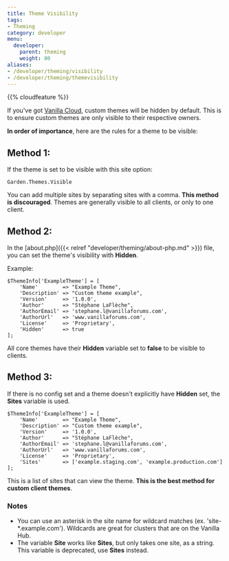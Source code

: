 ```yaml
---
title: Theme Visibility
tags:
- Theming
category: developer
menu:
  developer:
    parent: theming
    weight: 80
aliases:
- /developer/theming/visibility
- /developer/theming/themevisibility
---
```


{{% cloudfeature %}}

If you've got [Vanilla Cloud](http://vanillaforums.com), custom themes will be hidden by default. This is to ensure custom themes are only visible to their respective owners.


**In order of importance**, here are the rules for a theme to be visible:


## Method 1:
If the theme is set to be visible with this site option:
```
Garden.Themes.Visible
```
You can add multiple sites by separating sites with a comma. **This method is discouraged**. Themes are generally visible to all clients, or only to one client.



## Method 2:

In the [about.php]({{< relref "developer/theming/about-php.md" >}}) file, you can set the theme's visibility with **Hidden**.

Example:

```
$ThemeInfo['ExampleTheme'] = [
    'Name'        => "Example Theme",
    'Description' => "Custom theme example",
    'Version'     => '1.0.0',
    'Author'      => "Stéphane LaFlèche",
    'AuthorEmail' => 'stephane.l@vanillaforums.com',
    'AuthorUrl'   => 'www.vanillaforums.com',
    'License'     => 'Proprietary',
    'Hidden'      => true
];
```

All core themes have their **Hidden** variable set to **false** to be visible to clients.



## Method 3:

If there is no config set and a theme doesn't explicitly have **Hidden** set, the **Sites** variable is used.

```
$ThemeInfo['ExampleTheme'] = [
    'Name'        => "Example Theme",
    'Description' => "Custom theme example",
    'Version'     => '1.0.0',
    'Author'      => "Stéphane LaFlèche",
    'AuthorEmail' => 'stephane.l@vanillaforums.com',
    'AuthorUrl'   => 'www.vanillaforums.com',
    'License'     => 'Proprietary',
    'Sites'       => ['example.staging.com', 'example.production.com']
];
```

This is a list of sites that can view the theme. **This is the best method for custom client themes**.

### Notes

- You can use an asterisk in the site name for wildcard matches (ex. 'site-*.example.com'). Wildcards are great for clusters that are on the Vanilla Hub.
- The variable **Site** works like **Sites**, but only takes one site, as a string. This variable is deprecated, use **Sites** instead.
